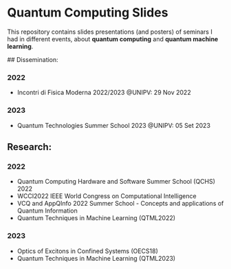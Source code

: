 # Quantum Computing Slides 

This repository contains slides presentations (and posters) of seminars I had in different events, about **quantum computing** and **quantum machine learning**.

## Dissemination:

### 2022

- Incontri di Fisica Moderna 2022/2023 @UNIPV: 29 Nov 2022

### 2023

- Quantum Technologies Summer School 2023 @UNIPV: 05 Set 2023

## Research:

### 2022

- Quantum Computing Hardware and Software Summer School (QCHS) 2022
- WCCI2022 IEEE World Congress on Computational Intelligence
- VCQ and AppQInfo 2022 Summer School - Concepts and applications of Quantum Information
- Quantum Techniques in Machine Learning (QTML2022)

### 2023

- Optics of Excitons in Confined Systems (OECS18)
- Quantum Techniques in Machine Learning (QTML2023)